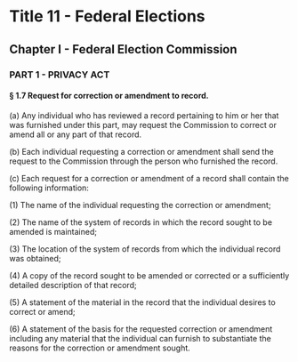 
# Title 11 - Federal Elections
## Chapter I - Federal Election Commission
### PART 1 - PRIVACY ACT
#### § 1.7 Request for correction or amendment to record.

(a) Any individual who has reviewed a record pertaining to him or her that was furnished under this part, may request the Commission to correct or amend all or any part of that record.

(b) Each individual requesting a correction or amendment shall send the request to the Commission through the person who furnished the record.

(c) Each request for a correction or amendment of a record shall contain the following information:

(1) The name of the individual requesting the correction or amendment;

(2) The name of the system of records in which the record sought to be amended is maintained;

(3) The location of the system of records from which the individual record was obtained;

(4) A copy of the record sought to be amended or corrected or a sufficiently detailed description of that record;

(5) A statement of the material in the record that the individual desires to correct or amend;

(6) A statement of the basis for the requested correction or amendment including any material that the individual can furnish to substantiate the reasons for the correction or amendment sought.

